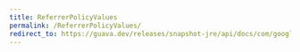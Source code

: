 ```yaml
---
title: ReferrerPolicyValues
permalink: /ReferrerPolicyValues/
redirect_to: https://guava.dev/releases/snapshot-jre/api/docs/com/google/common/net/HttpHeaders.ReferrerPolicyValues.html
---
```


